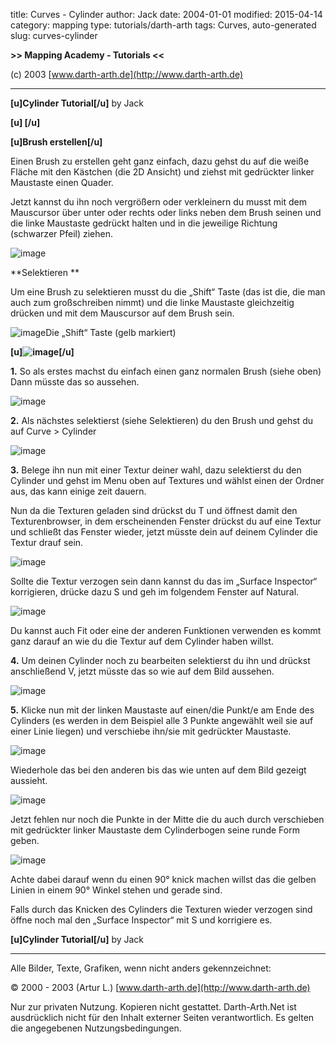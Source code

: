 ﻿title: Curves - Cylinder
author: Jack
date: 2004-01-01
modified: 2015-04-14
category: mapping
type: tutorials/darth-arth
tags: Curves, auto-generated
slug: curves-cylinder

 

**>>
Mapping Academy - Tutorials <<**

 

(c)
2003 [www.darth-arth.de](http://www.darth-arth.de)

----

**[u]Cylinder Tutorial[/u]**  by Jack

**[u] [/u]**

**[u]Brush erstellen[/u]**

Einen Brush zu erstellen geht ganz einfach, dazu gehst du
auf die weiße Fläche mit den Kästchen (die 2D Ansicht) und ziehst mit
gedrückter linker Maustaste einen Quader.

Jetzt kannst du ihn noch vergrößern oder verkleinern du
musst mit dem Mauscursor über unter oder rechts oder links neben dem Brush
seinen und die linke Maustaste gedrückt halten und in die jeweilige Richtung
(schwarzer Pfeil) ziehen.

![image]({filename}mapping/cylinder-Dateien/image002.jpg)

 

**Selektieren **

Um eine Brush zu selektieren musst du die „Shift“ Taste (das
ist die, die man auch zum großschreiben nimmt) und die linke Maustaste
gleichzeitig drücken und mit dem Mauscursor auf dem Brush sein.

![image]({filename}mapping/cylinder-Dateien/image004.jpg)Die
„Shift“ Taste (gelb markiert)

 

**[u]![image]({filename}mapping/cylinder-Dateien/image006.jpg)[/u]**

 

 

**1.** So als erstes
machst du einfach einen ganz normalen Brush (siehe oben) Dann müsste das so
aussehen.

![image]({filename}mapping/cylinder-Dateien/image008.jpg)

 

**2.** Als nächstes selektierst
(siehe Selektieren) du den Brush und gehst du auf Curve > Cylinder

![image]({filename}mapping/cylinder-Dateien/image010.jpg)

 

**3.** Belege ihn nun
mit einer Textur deiner wahl, dazu selektierst du den Cylinder und gehst im
Menu oben auf Textures und wählst einen der Ordner aus, das kann einige zeit
dauern.

Nun da die Texturen geladen sind drückst du T und öffnest
damit den Texturenbrowser, in dem erscheinenden Fenster drückst du auf eine
Textur und schließt das Fenster wieder, jetzt müsste dein auf deinem Cylinder
die Textur drauf sein.

![image]({filename}mapping/cylinder-Dateien/image012.jpg)

Sollte die Textur verzogen sein dann kannst du das im
„Surface Inspector“ korrigieren, drücke dazu S und geh im folgendem Fenster auf
Natural.

 

![image]({filename}mapping/cylinder-Dateien/image014.jpg) 

Du kannst auch Fit oder eine der anderen Funktionen
verwenden es kommt ganz darauf an wie du die Textur auf dem Cylinder haben
willst.

 

**4.** Um deinen
Cylinder noch zu bearbeiten selektierst du ihn und drückst anschließend V,
jetzt müsste das so wie auf dem Bild aussehen.

![image]({filename}mapping/cylinder-Dateien/image016.jpg)

  

**5.** Klicke nun mit
der linken Maustaste auf einen/die Punkt/e am Ende des Cylinders (es werden in
dem Beispiel alle 3 Punkte angewählt weil sie auf einer Linie liegen) und
verschiebe ihn/sie mit gedrückter Maustaste. 

  

![image]({filename}mapping/cylinder-Dateien/image018.jpg)

Wiederhole das bei den anderen bis das wie unten auf dem
Bild gezeigt aussieht.

 

![image]({filename}mapping/cylinder-Dateien/image020.jpg)

Jetzt fehlen nur noch die Punkte in der Mitte die du auch
durch verschieben mit gedrückter linker Maustaste dem Cylinderbogen seine runde
Form geben.

 

![image]({filename}mapping/cylinder-Dateien/image022.jpg)

Achte dabei darauf wenn du einen 90° knick machen willst das
die gelben Linien in einem 90° Winkel stehen und gerade sind.

Falls durch das Knicken des Cylinders die Texturen wieder
verzogen sind öffne noch mal den „Surface Inspector“ mit S und korrigiere es.

 

**[u]Cylinder Tutorial[/u]**  by Jack

 

----

Alle
  Bilder, Texte, Grafiken, wenn nicht anders gekennzeichnet: 

©
  2000 - 2003 (Artur L.) [www.darth-arth.de](http://www.darth-arth.de)

Nur
  zur privaten Nutzung. Kopieren nicht gestattet. Darth-Arth.Net ist ausdrücklich
  nicht für den Inhalt externer Seiten verantwortlich. Es gelten die
  angegebenen Nutzungsbedingungen.

 

 

 

